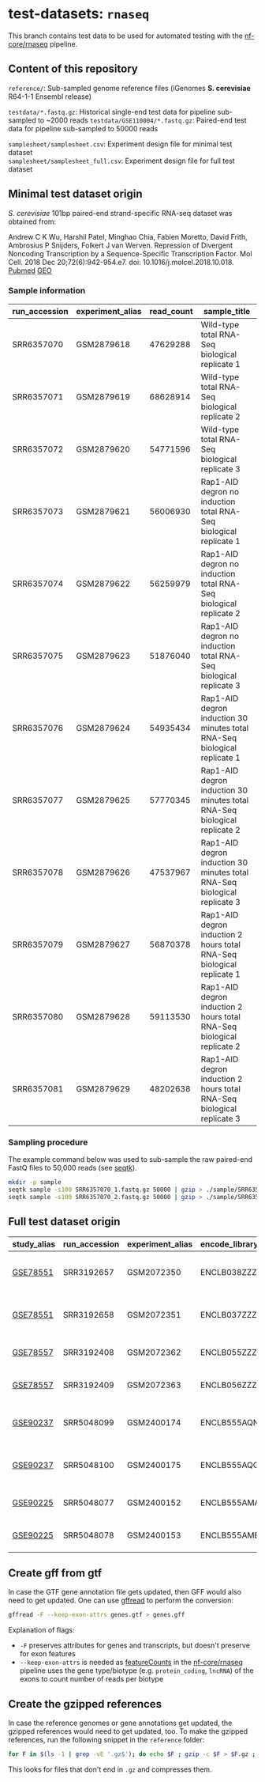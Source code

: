 # test-datasets: `rnaseq`

This branch contains test data to be used for automated testing with the [nf-core/rnaseq](https://github.com/nf-core/rnaseq) pipeline.

## Content of this repository

`reference/`: Sub-sampled genome reference files (iGenomes **S. cerevisiae** R64-1-1 Ensembl release)   

`testdata/*.fastq.gz`: Historical single-end test data for pipeline sub-sampled to ~2000 reads
`testdata/GSE110004/*.fastq.gz`: Paired-end test data for pipeline sub-sampled to 50000 reads

`samplesheet/samplesheet.csv`: Experiment design file for minimal test dataset  
`samplesheet/samplesheet_full.csv`: Experiment design file for full test dataset  

## Minimal test dataset origin

*S. cerevisiae* 101bp paired-end strand-specific RNA-seq dataset was obtained from:

Andrew C K Wu, Harshil Patel, Minghao Chia, Fabien Moretto, David Frith, Ambrosius P Snijders, Folkert J van Werven. Repression of Divergent Noncoding Transcription by a Sequence-Specific Transcription Factor. Mol Cell. 2018 Dec 20;72(6):942-954.e7. doi: 10.1016/j.molcel.2018.10.018. [Pubmed](https://pubmed.ncbi.nlm.nih.gov/30576656/) [GEO](https://www.ncbi.nlm.nih.gov/geo/query/acc.cgi?acc=GSE110004)

### Sample information

| run_accession | experiment_alias | read_count | sample_title                                                              |
|---------------|------------------|------------|---------------------------------------------------------------------------|
| SRR6357070    | GSM2879618       | 47629288   | Wild-type total RNA-Seq biological replicate 1                            |
| SRR6357071    | GSM2879619       | 68628914   | Wild-type total RNA-Seq biological replicate 2                            |
| SRR6357072    | GSM2879620       | 54771596   | Wild-type total RNA-Seq biological replicate 3                            |
| SRR6357073    | GSM2879621       | 56006930   | Rap1-AID degron no induction total RNA-Seq biological replicate 1         |
| SRR6357074    | GSM2879622       | 56259979   | Rap1-AID degron no induction total RNA-Seq biological replicate 2         |
| SRR6357075    | GSM2879623       | 51876040   | Rap1-AID degron no induction total RNA-Seq biological replicate 3         |
| SRR6357076    | GSM2879624       | 54935434   | Rap1-AID degron induction 30 minutes total RNA-Seq biological replicate 1 |
| SRR6357077    | GSM2879625       | 57770345   | Rap1-AID degron induction 30 minutes total RNA-Seq biological replicate 2 |
| SRR6357078    | GSM2879626       | 47537967   | Rap1-AID degron induction 30 minutes total RNA-Seq biological replicate 3 |
| SRR6357079    | GSM2879627       | 56870378   | Rap1-AID degron induction 2 hours total RNA-Seq biological replicate 1    |
| SRR6357080    | GSM2879628       | 59113530   | Rap1-AID degron induction 2 hours total RNA-Seq biological replicate 2    |
| SRR6357081    | GSM2879629       | 48202638   | Rap1-AID degron induction 2 hours total RNA-Seq biological replicate 3    |

### Sampling procedure

The example command below was used to sub-sample the raw paired-end FastQ files to 50,000 reads (see [seqtk](https://github.com/lh3/seqtk)).

```bash
mkdir -p sample
seqtk sample -s100 SRR6357070_1.fastq.gz 50000 | gzip > ./sample/SRR6357070_1.fastq.gz
seqtk sample -s100 SRR6357070_2.fastq.gz 50000 | gzip > ./sample/SRR6357070_2.fastq.gz
```

## Full test dataset origin




| study_alias | run_accession | experiment_alias | encode_library_id | sample_description | instrument_model | library_layout | read_count | sex | fastq_ftp | fastq_md5 |
|-------------|---------------|------------------|-------------------|--------------------|------------------|----------------|------------|-----|-----------|-----------|
  | [GSE78551](https://www.ncbi.nlm.nih.gov/geo/query/acc.cgi?acc=GSE78551) | SRR3192657 | GSM2072350 | ENCLB038ZZZ | Homo sapiens GM12878 immortalized cell line | Illumina HiSeq 2000 | PAIRED | 93555584 | female | ftp.sra.ebi.ac.uk/vol1/fastq/SRR319/007/SRR3192657/SRR3192657_1.fastq.gz;ftp.sra.ebi.ac.uk/vol1/fastq/SRR319/007/SRR3192657/SRR3192657_2.fastq.gz | f3a3aee0e1f0f54dc9afd8f7c0442aba;6bff7e7d944736251cfbc36e35c3f431 |
| [GSE78551](https://www.ncbi.nlm.nih.gov/geo/query/acc.cgi?acc=GSE78551) | SRR3192658 | GSM2072351 | ENCLB037ZZZ | Homo sapiens GM12878 immortalized cell line | Illumina HiSeq 2000 | PAIRED | 97548052 | female | ftp.sra.ebi.ac.uk/vol1/fastq/SRR319/008/SRR3192658/SRR3192658_1.fastq.gz;ftp.sra.ebi.ac.uk/vol1/fastq/SRR319/008/SRR3192658/SRR3192658_2.fastq.gz | f6fdb08100033d98bfcba0801a838bf9;b369f63c5d37e515b4e102fa8c8d75e7 |
| [GSE78557](https://www.ncbi.nlm.nih.gov/geo/query/acc.cgi?acc=GSE78557) | SRR3192408 | GSM2072362 | ENCLB055ZZZ | Homo sapiens K562 immortalized cell line | Illumina HiSeq 2000 | PAIRED | 92172367 | female | ftp.sra.ebi.ac.uk/vol1/fastq/SRR319/008/SRR3192408/SRR3192408_1.fastq.gz;ftp.sra.ebi.ac.uk/vol1/fastq/SRR319/008/SRR3192408/SRR3192408_2.fastq.gz | 53815dcaeeb331459ab72bffe0a9432f;e73d0e7b764d96f08cf2caf4a7e880ff |
| [GSE78557](https://www.ncbi.nlm.nih.gov/geo/query/acc.cgi?acc=GSE78557) | SRR3192409 | GSM2072363 | ENCLB056ZZZ | Homo sapiens K562 immortalized cell line | Illumina HiSeq 2000 | PAIRED | 113327735 | female | ftp.sra.ebi.ac.uk/vol1/fastq/SRR319/009/SRR3192409/SRR3192409_1.fastq.gz;ftp.sra.ebi.ac.uk/vol1/fastq/SRR319/009/SRR3192409/SRR3192409_2.fastq.gz | 5904c8781f4fd6771a5e9a32696cd49b;b23e23639258c93944ff9a64b08b9f67 |
| [GSE90237](https://www.ncbi.nlm.nih.gov/geo/query/acc.cgi?acc=GSE90237) | SRR5048099 | GSM2400174 | ENCLB555AQN | Homo sapiens MCF-7 immortalized cell line | Illumina Genome Analyzer IIx | PAIRED | 128178110 | female | ftp.sra.ebi.ac.uk/vol1/fastq/SRR504/009/SRR5048099/SRR5048099_1.fastq.gz;ftp.sra.ebi.ac.uk/vol1/fastq/SRR504/009/SRR5048099/SRR5048099_2.fastq.gz | c23adfcad78e9162a83e18fc76e7ebfd;fd0c3baabd67659aecf6c88feef30259 |
| [GSE90237](https://www.ncbi.nlm.nih.gov/geo/query/acc.cgi?acc=GSE90237) | SRR5048100 | GSM2400175 | ENCLB555AQO | Homo sapiens MCF-7 immortalized cell line | Illumina Genome Analyzer IIx | PAIRED | 131814222 | female | ftp.sra.ebi.ac.uk/vol1/fastq/SRR504/000/SRR5048100/SRR5048100_1.fastq.gz;ftp.sra.ebi.ac.uk/vol1/fastq/SRR504/000/SRR5048100/SRR5048100_2.fastq.gz | f7e732c768e4080311a49e6048c4d515;5619f168e72c5ca27b1b805a91de4444 |
| [GSE90225](https://www.ncbi.nlm.nih.gov/geo/query/acc.cgi?acc=GSE90225) | SRR5048077 | GSM2400152 | ENCLB555AMA | Homo sapiens H1-hESC stem cell male embryo | Illumina Genome Analyzer IIx | PAIRED | 125395196 | male | ftp.sra.ebi.ac.uk/vol1/fastq/SRR504/007/SRR5048077/SRR5048077_1.fastq.gz;ftp.sra.ebi.ac.uk/vol1/fastq/SRR504/007/SRR5048077/SRR5048077_2.fastq.gz | 6beb20b2cd99542433986b8fe844ef09;4f63ef9e16dc9f0f8be159b02d40f0c6 |
| [GSE90225](https://www.ncbi.nlm.nih.gov/geo/query/acc.cgi?acc=GSE90225) | SRR5048078 | GSM2400153 | ENCLB555AMB | Homo sapiens H1-hESC stem cell male embryo | Illumina Genome Analyzer IIx | PAIRED | 107101340 | male | ftp.sra.ebi.ac.uk/vol1/fastq/SRR504/008/SRR5048078/SRR5048078_1.fastq.gz;ftp.sra.ebi.ac.uk/vol1/fastq/SRR504/008/SRR5048078/SRR5048078_2.fastq.gz | 9c60d407bae58019889b13acb1032116;fc5df7d28daf6df1b212aaac914f1324 |

## Create gff from gtf

In case the GTF gene annotation file gets updated, then GFF would also need to get updated. One can use [gffread](https://bioconda.github.io/recipes/gffread/README.html) to perform the conversion:

```bash
gffread -F --keep-exon-attrs genes.gtf > genes.gff
```

Explanation of flags:

- `-F` preserves attributes for genes and transcripts, but doesn't preserve for exon features
- `--keep-exon-attrs` is needed as [featureCounts](http://subread.sourceforge.net/) in the [nf-core/rnaseq](https://github.com/nf-core/rnaseq/) pipeline uses the gene type/biotype (e.g. `protein_coding`, `lncRNA`) of the exons to count number of reads per biotype

## Create the gzipped references

In case the reference genomes or gene annotations get updated, the gzipped references would need to get updated, too. To make the gzipped references, run the following snippet in the `reference` folder:

```bash
for F in $(ls -1 | grep -vE '.gz$'); do echo $F ; gzip -c $F > $F.gz ; done
```

This looks for files that don't end in `.gz` and compresses them.
